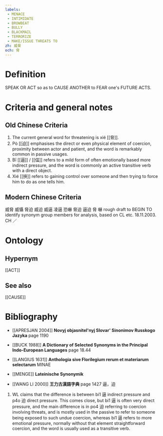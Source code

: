 ```yaml
---
labels: 
 - MENACE
 - INTIMIDATE
 - BROWBEAT
 - BULLY
 - BLACKMAIL
 - TERRORIZE
 - MAKE/ISSUE THREATS TO
zh: 威脅
och: 脅
---
```


# Definition
SPEAK OR ACT so as to CAUSE ANOTHER to FEAR one's FUTURE ACTS.
# Criteria and general notes
## Old Chinese Criteria
1. The current general word for threatening is xié [[脅]].
2. Pò [[迫]] emphasises the direct or even physical element of coercion, proximity between actor and patient, and the word is remarkably common in passive usages.
3. Bī [[逼]] / [[偪]] refers to a mild form of often emotionally based more indirect pressure, and the word is commonly an active transitive verb with a direct object.
4. Xié [[挾]] refers to gaining control over someone and then trying to force him to do as one tells him.
## Modern Chinese Criteria
威脅
威懾
脅迫
威迫
威逼
凌逼
恐嚇
脅迫
逼迫
脅
嚇
rough draft to BEGIN TO identify synonym group members for analysis, based on CL etc. 18.11.2003. CH ／
# Ontology

## Hypernym
[[ACT]]
## See also
[[CAUSE]]
# Bibliography
- [[APRESJAN 2004]]
**Novyj objasnitel'nyj Slovar' Sinonimov Russkogo Jazyka** page 1190

- [[BUCK 1988]]
**A Dictionary of Selected Synonyms in the Principal Indo-European Languages** page 18.44

- [[LANGIUS 1631]]
**Anthologia sive Florilegium rerum et materiarum selectarum** 
MINAE
- [[MENGE]]
**Lateinische Synonymik** 

- [[WANG LI 2000]]
**王力古漢語字典** page 1427
逼，迫
1. WL claims that the difference is between bi1 逼 indirect pressure and p4o 迫 direct pressure.  This comes close, but bi1 逼 is often very direct pressure, and the main difference is in po4 迫 referring to coercion involving threats, and is mostly used in the passive to refer to someone being exposed to such undue coercion, whereas bi1 逼 refers to more emotional pressure, normally without that element straightforward coercion, and the word is usually used as a transitive verb.